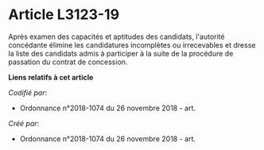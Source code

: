 # Article L3123-19

Après examen des capacités et aptitudes des candidats, l'autorité concédante élimine les candidatures incomplètes ou
irrecevables et dresse la liste des candidats admis à participer à la suite de la procédure de passation du contrat de
concession.

**Liens relatifs à cet article**

_Codifié par_:

  - Ordonnance n°2018-1074 du 26 novembre 2018 - art.

_Créé par_:

  - Ordonnance n°2018-1074 du 26 novembre 2018 - art.
